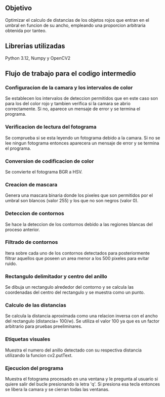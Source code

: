 ## Objetivo
Optimizar el calculo de distancias de los objetos rojos que entran en el umbral en funcion de su ancho, empleando una proporcion arbitraria obtenida por tanteo.
## Librerias utilizadas 
Python 3.12, Numpy y OpenCV2
## Flujo de trabajo para el codigo intermedio
### Configuracion de la camara y los intervalos de color
Se establecen los intervalos de deteccion permitidos que en este caso son para los del color rojo y tambien verifica si la camara se abrio correctamente. Si no, aparece un mensaje de error y se termina el programa.
### Verificacion de lectura del fotograma
Se comprueba si se esta leyendo un fotograma debido a la camara. Si no se lee ningun fotograma entonces aparecera un mensaje de error y se termina el programa.
### Conversion de codificacion de color
Se convierte el fotograma BGR a HSV.
### Creacion de mascara
Genera una mascara binaria donde los pixeles que son permitidos por el umbral son blancos (valor 255) y los que no son negros (valor 0).
### Deteccion de contornos 
Se hace la deteccion de los contornos debido a las regiones blancas del proceso anterior.
### Filtrado de contornos
Itera sobre cada uno de los contornos detectados para posteriormente filtrar aquellos que poseen un area menor a los 500 pixeles para evitar ruido.
### Rectangulo delimitador y centro del anillo
Se dibuja un rectangulo alrededor del contorno y se calcula las coordenadas del centro del rectangulo y se muestra como un punto.
### Calculo de las distancias
Se calcula la distancia aproximada como una relacion inversa con el ancho del rectangulo (distancia= 100/w). Se utiliza el valor 100 ya que es un factor arbitrario para pruebas preeliminares.
### Etiquetas visuales
Muestra el numero del anillo detectado con su respectiva distancia utilizando la funcion cv2.putText.
### Ejecucion del programa
Muestra el fotograma procesado en una ventana y le pregunta al usuario si quiere salir del bucle presionando la letra 'q'. Si presiona esa tecla entonces se libera la camara y se cierran todas las ventanas.
